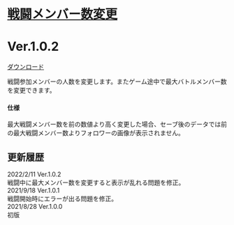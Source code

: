 # [戦闘メンバー数変更](https://raw.githubusercontent.com/nuun888/MZ/master/NUUN_MaxBattleMembers.js)
# Ver.1.0.2
[ダウンロード](https://raw.githubusercontent.com/nuun888/MZ/master/NUUN_MaxBattleMembers.js)

戦闘参加メンバーの人数を変更します。またゲーム途中で最大バトルメンバー数を変更できます。

#### 仕様
最大戦闘メンバー数を前の数値より高く変更した場合、セーブ後のデータでは前の最大戦闘メンバー数よりフォロワーの画像が表示されません。

## 更新履歴
2022/2/11 Ver.1.0.2  
戦闘中に最大メンバー数を変更すると表示が乱れる問題を修正。  
2021/9/18 Ver.1.0.1  
戦闘開始時にエラーが出る問題を修正。  
2021/8/28 Ver.1.0.0  
初版  
